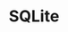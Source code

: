 ---
title: "SQLite"
description: "A C-language library that implements a small, fast, self-contained, high-reliability, full-featured, SQL database engine."
icon: "fas fa-database"
pros:
  - "Serverless and self-contained, easy to embed."
  - "Zero-configuration and highly portable."
  - "Fast for read operations."
cons:
  - "Not suitable for high-concurrency, multi-user applications."
  - "Limited scalability compared to client-server databases."
useCases:
  - "Embedded databases in mobile and desktop applications."
  - "Local data storage for web applications."
  - "Testing and development environments."
---